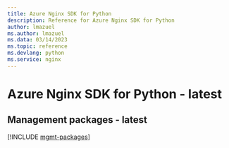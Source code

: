 ```yaml
---
title: Azure Nginx SDK for Python
description: Reference for Azure Nginx SDK for Python
author: lmazuel
ms.author: lmazuel
ms.data: 03/14/2023
ms.topic: reference
ms.devlang: python
ms.service: nginx
---
```

# Azure Nginx SDK for Python - latest

## Management packages - latest
[!INCLUDE [mgmt-packages](nginx-mgmt-index.md)]